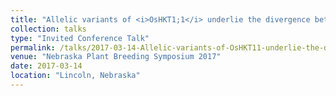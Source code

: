 ```yaml
---
title: "Allelic variants of <i>OsHKT1;1</i> underlie the divergence between Indica and Japonica subspecies of rice for root sodium content"
collection: talks
type: "Invited Conference Talk"
permalink: /talks/2017-03-14-Allelic-variants-of-OsHKT11-underlie-the-divergence-between-Indica-and-Japonica-subspecies-of-rice-for-root-sodium-content
venue: "Nebraska Plant Breeding Symposium 2017"
date: 2017-03-14
location: "Lincoln, Nebraska"
---
```

